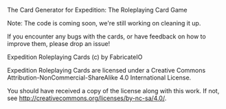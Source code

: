 The Card Generator for Expedition: The Roleplaying Card Game

Note: The code is coming soon, we're still working on cleaning it up.

If you encounter any bugs with the cards, or have feedback on how to improve them, please drop an issue!

Expedition Roleplaying Cards (c) by FabricateIO

Expedition Roleplaying Cards are licensed under a Creative Commons Attribution-NonCommercial-ShareAlike 4.0 International License.

You should have received a copy of the license along with this work. If not, see http://creativecommons.org/licenses/by-nc-sa/4.0/.

